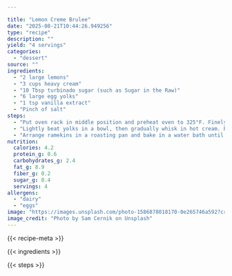 ```yaml
---

title: "Lemon Creme Brulee"
date: "2025-08-21T10:44:26.949256"
type: "recipe"
description: ""
yield: "4 servings"
categories:
  - "dessert"
source: ""
ingredients:
  - "2 large lemons"
  - "3 cups heavy cream"
  - "10 Tbsp turbinado sugar (such as Sugar in the Raw)"
  - "6 large egg yolks"
  - "1 tsp vanilla extract"
  - "Pinch of salt"
steps:
  - "Put oven rack in middle position and preheat oven to 325°F. Finely grate 2 Tbsp zest from lemons into cream in a 2- to 3-quart heavy saucepan. Stir in 7 Tbsp turbinado sugar and a pinch of salt. Heat mixture over moderately low heat, stirring occasionally, until almost boiling, then remove from heat."
  - "Lightly beat yolks in a bowl, then gradually whisk in hot cream. Pour custard through a fine-mesh sieve into a quart-size glass measure and stir in vanilla and 1 tsp fresh lemon juice. Divide among ramekins."
  - "Arrange ramekins in a roasting pan and bake in a water bath until custards are just set around edge but centers wobble when pan is gently shaken, 30 to 35 minutes. Cool custards in water bath 20 minutes, then remove from pan and chill, uncovered, at least 4 hours. (Custards will set completely as they chill.) Sprinkle about 1 tsp turbinado sugar evenly over each custard, then move blowtorch flame evenly back and forth close to sugar until sugar is caramelized. Let stand until caramel is hardened, 3 to 5 minutes."
nutrition:
  calories: 4.2
  protein_g: 0.6
  carbohydrates_g: 2.4
  fat_g: 8.9
  fiber_g: 0.2
  sugar_g: 0.4
  servings: 4
allergens:
  - "dairy"
  - "eggs"
image: "https://images.unsplash.com/photo-1586878018170-0e265746a592?crop=entropy&cs=tinysrgb&fit=max&fm=jpg&ixid=M3w3OTQ5MzV8MHwxfHNlYXJjaHwxfHxsZW1vbiUyMGNyZW1lJTIwYnJ1bGVlJTIwZm9vZCUyMGRlc3NlcnR8ZW58MXwwfHx8MTc1NTc5NTkxMXww&ixlib=rb-4.1.0&q=80&w=1080"
image_credit: "Photo by Sam Cernik on Unsplash"
---
```


{{< recipe-meta >}}

{{< ingredients >}}

{{< steps >}}
